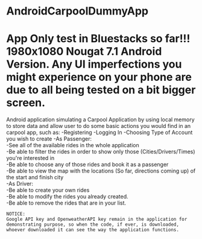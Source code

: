 # AndroidCarpoolDummyApp

# App Only test in Bluestacks so far!!! 1980x1080 Nougat 7.1 Android Version. Any UI imperfections you might experience on your phone are due to all being tested on a bit bigger screen.

Android application simulating a Carpool Application by using local memory to store data and allow user to do some basic actions you would find in an carpool app, such as:
  -Registering
  -Logging In
  -Choosing Type of Account you wish to create
  -As Passenger:   
    -See all of the available rides in the whole application  
    -Be able to filter the rides in order to show only those (Cities/Drivers/Times) you're interested in  
    -Be able to choose any of those rides and book it as a passenger  
    -Be able to view the map with the locations (So far, directions coming up) of the start and finish city  
  -As Driver:  
    -Be able to create your own rides  
    -Be able to modify the rides you already created.  
    -Be able to remove the rides that are in your list.    
    
    
```NOTICE:```  
  ```Google API key and OpenweatherAPI key remain in the application for demonstrating purpose, so when the code, if ever, is downloaded, whoever downloaded it can see the way the application functions.```
  
   
 
 
   
  
